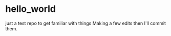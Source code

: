 # hello_world
just a test repo to get familiar with things
Making a few edits then I'll commit them.
